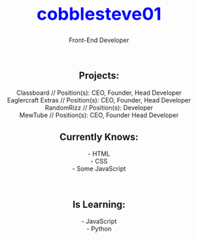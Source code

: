 <h1 align='center' style='font-size: 40px; color: blue;'>cobblesteve01</h1>
<p align='center'>Front-End Developer</p>

<br>
<h2 align='center'>Projects:</h2>
<p align='center'>
    Classboard // Position(s): CEO, Founder, Head Developer <br>
    Eaglercraft Extras // Position(s): CEO, Founder, Head Developer <br>
    RandomRizz // Position(s): Developer <br>
    MewTube // Position(s): CEO, Founder Head Developer

</p>


<h2 align='center'>Currently Knows:</h2>
<p align='center'>- HTML <br> - CSS <br> - Some JavaScript</p>
<br>

<h2 align='center'>Is Learning:</h2>
<p align='center'>- JavaScript <br> - Python</p>

